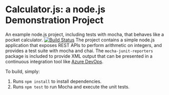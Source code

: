 Calculator.js: a node.js Demonstration Project
==============================================
An example node.js project, including tests with mocha, that behaves like
a pocket calculator.
[![Build Status](https://besianapeni.visualstudio.com/AZ400%20-%20PartsUnlimited/_apis/build/status/BPeni.calculator?branchName=master)](https://besianapeni.visualstudio.com/AZ400%20-%20PartsUnlimited/_build/latest?definitionId=4&branchName=master)
The project contains a simple node.js application that exposes REST APIs
to perform arithmetic on integers, and provides a test suite with mocha
and chai.  The `mocha-junit-reporters` package is included to provide XML
output that can be presented in a continuous integration tool like
[Azure DevOps](https://azure.com/devops).

To build, simply:

1. Runs `npm install` to install dependencies.
2. Runs `npm test` to run Mocha and execute the unit tests.

